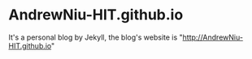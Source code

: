 # AndrewNiu-HIT.github.io
It's a personal blog by Jekyll, the blog's website is "http://AndrewNiu-HIT.github.io"
